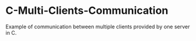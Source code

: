 # C-Multi-Clients-Communication
Example of communication between multiple clients provided by one server in C.
